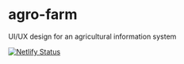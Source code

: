 # agro-farm
UI/UX design for an agricultural information system


[![Netlify Status](https://api.netlify.com/api/v1/badges/0031ab2f-9dbc-44b3-9e6e-ab15645fda4f/deploy-status)](https://app.netlify.com/sites/agro-farm/deploys)
